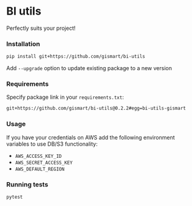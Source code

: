 # BI utils

Perfectly suits your project!

### Installation

```bash
pip install git+https://github.com/gismart/bi-utils
```

Add `--upgrade` option to update existing package to a new version

### Requirements

Specify package link in your `requirements.txt`:

```txt
git+https://github.com/gismart/bi-utils@0.2.2#egg=bi-utils-gismart
```

### Usage

If you have your credentials on AWS add the following environment variables to use DB/S3 functionality:

- `AWS_ACCESS_KEY_ID`
- `AWS_SECRET_ACCESS_KEY`
- `AWS_DEFAULT_REGION`

### Running tests

```bash
pytest
```
